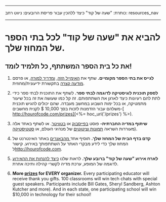 * * *

כותרת: "שעה של קוד" כיצד ללהכין עבור פריסת הרובעים: ניווט רחב: resources_nav

* * *

# להביא את "שעה של קוד" לכל בתי הספר של המחוז שלך.

## את כל בית הספר המשתתף, כל תלמיד לומד!

  1. **לגייס את בתי הספר מקומיים.** שתף את [ האימייל הזה](<%= hoc_uri('/resources#sample-emails') %>), [ ומדריך למורה](<%= hoc_uri('/resources/how-to') %>), או פרסם[ מודעה קצרה](<%= hoc_uri('/resources/stats') %>) בתקשורת ידיעונית/מחוזית.

  2. **לספק תוכנית לוגיסטיקה לדוגמה לבתי ספר.** לשתף את התוכנית לבתי ספר כידי לתת להם רעיונות כיצד לארגן את השתתפותם. זה קל כמו שעושה את זה בכל שיעור מתמטיקה, או בכל ימות השבוע במחשב מעבדה. שהם יכולים להגיש תוכנית משלהם עבור הזדמנות לזכות בסך 10,000 $ לקנית מחשבים-[ http://hourofcode.com/prizes](<%= hoc_uri('/prizes') %>).

  3. **שיתוף במדיה החברתית-** פוסט [בפייסבוק](https://www.facebook.com/sharer/sharer.php?u=http%3A%2F%2Fhourofcode.com%2Fus) או [בטוויטר](https://twitter.com/intent/tweet?url=http%3A%2F%2Fhourofcode.com&text=I%27m%20participating%20in%20this%20year%27s%20%23HourOfCode%2C%20are%20you%3F%20%40codeorg&original_referer=https%3A%2F%2Fwww.google.com%2Furl%3Fq%3Dhttps%253A%252F%252Ftwitter.com%252Fshare%253Fhashtags%253D%2526amp%253Brelated%253Dcodeorg%2526amp%253Btext%253DI%252527m%252Bparticipating%252Bin%252Bthis%252Byear%252527s%252B%252523HourOfCode%25252C%252Bare%252Byou%25253F%252B%252540codeorg%2526amp%253Burl%253Dhttp%25253A%25252F%25252Fhourofcode.com%26sa%3DD%26sntz%3D1%26usg%3DAFQjCNE1GLTUbKZfMlEh9Aj5w0iswz6PYQ&related=codeorg&hashtags=). או לשתף באחד אלה מעוררות השראה [ תמונות וציטוטים](<%= hoc_uri('/resources#social') %>) של מנהיגי העולם, או [ סטטיסטיקה](<%= hoc_uri('/resources/stats') %>)).

  4. **קדם בדף הבית של המחוז שלך.** תוסיף אחד[ מהבאנרים](<%= hoc_uri('/resources#banners') %>) באתר האינטרנט של המחוז שלך כדי לידע מבקרי האתר על השתתפותך באירוע. קישור ל<http://hourofcode.com>.

  5. **לארח אירוע "שעה של קוד" ברובע שלך.** לראות שלנו [ כיצד להנחות את ההאירוע ](<%= hoc_uri('/resources/how-to-events') %>) לדוגמה של המופע, ערכת מדיה לקשרי קהילה ותיכה אחרת.

  6. **More [prizes](<%= hoc_uri('/prizes') %>) for EVERY organizer.** Every participating educator will receive thank you gifts. 100 classrooms will win tech chats with special guest speakers. Participants include Bill Gates, Sheryl Sandberg, Ashton Kutcher and more). And in each state, one participating school will win $10,000 in technology for their school!